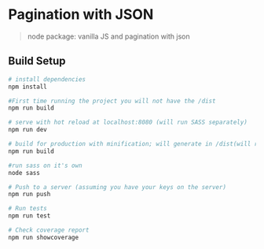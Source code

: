 # Pagination with JSON

> node package: vanilla JS and pagination with json

## Build Setup

``` bash
# install dependencies
npm install

#First time running the project you will not have the /dist 
npm run build

# serve with hot reload at localhost:8080 (will run SASS separately)
npm run dev

# build for production with minification; will generate in /dist(will run SASS separately)
npm run build

#run sass on it's own
node sass

# Push to a server (assuming you have your keys on the server)
npm run push

# Run tests
npm run test

# Check coverage report
npm run showcoverage
```